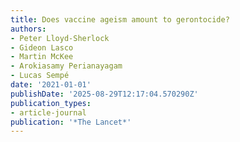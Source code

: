 ```yaml
---
title: Does vaccine ageism amount to gerontocide?
authors:
- Peter Lloyd-Sherlock
- Gideon Lasco
- Martin McKee
- Arokiasamy Perianayagam
- Lucas Sempé
date: '2021-01-01'
publishDate: '2025-08-29T12:17:04.570290Z'
publication_types:
- article-journal
publication: '*The Lancet*'
---
```

